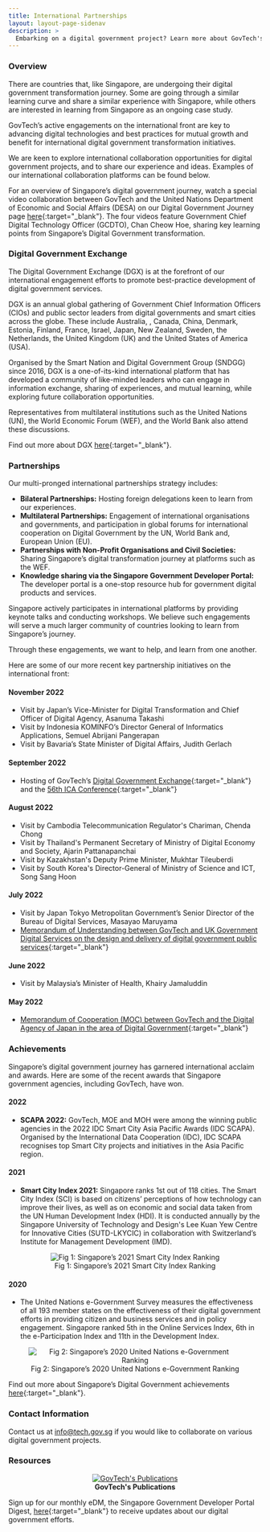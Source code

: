 ```yaml
---
title: International Partnerships
layout: layout-page-sidenav
description: >
  Embarking on a digital government project? Learn more about GovTech's collaboration platforms and partnership opportunities here!
---
```


### Overview

There are countries that, like Singapore, are undergoing their digital government transformation journey. Some are going through a similar learning curve and share a similar experience with Singapore, while others are interested in learning from Singapore as an ongoing case study.

GovTech’s active engagements on the international front are key to advancing digital technologies and best practices for mutual growth and benefit for international digital government transformation initiatives.

We are keen to explore international collaboration opportunities for digital government projects, and to share our experience and ideas. Examples of our international collaboration platforms can be found below.

For an overview of Singapore’s digital government journey, watch a special video collaboration between GovTech and the United Nations Department of Economic and Social Affairs (DESA) on our Digital Government Journey page [here](/our-digital-journey/singapore-digital-government-journey/key-lessons){:target="_blank"}. The four videos feature Government Chief Digital Technology Officer (GCDTO), Chan Cheow Hoe, sharing key learning points from Singapore’s Digital Government transformation.

### Digital Government Exchange

The Digital Government Exchange (DGX) is at the forefront of our international engagement efforts to promote best-practice development of digital government services.

DGX is an annual global gathering of Government Chief Information Officers (CIOs) and public sector leaders from digital governments and smart cities across the globe. These include Australia, , Canada, China, Denmark, Estonia, Finland, France, Israel, Japan, New Zealand, Sweden, the Netherlands, the United Kingdom (UK) and the United States of America (USA). 

Organised by the Smart Nation and Digital Government Group (SNDGG) since 2016, DGX is a one-of-its-kind international platform that has developed a community of like-minded leaders who can engage in information exchange, sharing of experiences, and mutual learning, while exploring future collaboration opportunities. 

Representatives from multilateral institutions such as the United Nations (UN), the World Economic Forum (WEF), and the World Bank also attend these discussions.

Find out more about DGX [here](/our-digital-journey/digital-government-exchange/overview){:target="_blank"}.

### Partnerships

Our multi-pronged international partnerships strategy includes:

- **Bilateral Partnerships:** Hosting foreign delegations keen to learn from our experiences.
- **Multilateral Partnerships:**  Engagement of international organisations and governments, and participation in global forums for international cooperation on Digital Government by the UN, World Bank and, European Union (EU).
- **Partnerships with Non-Profit Organisations and Civil Societies:** Sharing Singapore’s digital transformation journey at platforms such as the WEF.
- **Knowledge sharing via the Singapore Government Developer Portal:** The developer portal is a one-stop resource hub for government digital products and services.

Singapore actively participates in international platforms by providing keynote talks and conducting workshops. We believe such engagements will serve a much larger community of countries looking to learn from Singapore’s journey.

Through these engagements, we want to help, and learn from one another.

Here are some of our more recent key partnership initiatives on the international front:

#### November 2022

- Visit by Japan’s Vice-Minister for Digital Transformation and Chief Officer of Digital Agency, Asanuma Takashi
- Visit by Indonesia KOMINFO’s Director General of Informatics Applications, Semuel Abrijani Pangerapan
- Visit by Bavaria’s State Minister of Digital Affairs, Judith Gerlach

#### September 2022

- Hosting of GovTech’s [Digital Government Exchange](/our-digital-journey/digital-government-exchange/overview){:target="_blank"} and the [56th ICA Conference](https://ica-it.org/index.php/conferences/previous-conferences/56th-ica-conference){:target="_blank"}

#### August 2022

- Visit by Cambodia Telecommunication Regulator's Chariman, Chenda Chong
- Visit by Thailand's Permanent Secretary of Ministry of Digital Economy and Society, Ajarin Pattanapanchai
- Visit by Kazakhstan's Deputy Prime Minister, Mukhtar Tileuberdi
- Visit by South Korea's Director-General of Ministry of Science and ICT, Song Sang Hoon

#### July 2022

- Visit by Japan Tokyo Metropolitan Government’s Senior Director of the Bureau of Digital Services, Masayao Maruyama
- [Memorandum of Understanding between GovTech and UK Government Digital Services on the design and delivery of digital government public services](https://www.tech.gov.sg/media/media-releases/2022-07-04-mou-signing-between-govtech-and-uk-government-digital-service){:target="_blank"}

#### June 2022

- Visit by Malaysia’s Minister of Health, Khairy Jamaluddin

#### May 2022

- [Memorandum of Cooperation (MOC) between GovTech and the Digital Agency of Japan in the area of Digital Government](https://www.tech.gov.sg/media/technews/govtech-partners-the-digital-agency-of-japan-to-push-digital-government-transformation){:target="_blank"}

### Achievements

Singapore’s digital government journey has garnered international acclaim and awards. Here are some of the recent awards that Singapore government agencies, including GovTech, have won.

#### 2022

- **SCAPA 2022:** GovTech, MOE and MOH were among the winning public agencies in the 2022 IDC Smart City Asia Pacific Awards (IDC SCAPA). Organised by the International Data Cooperation (IDC), IDC SCAPA recognises top Smart City projects and initiatives in the Asia Pacific region.

#### 2021

- **Smart City Index 2021:** Singapore ranks 1st out of 118 cities. The Smart City Index (SCI) is based on citizens’ perceptions of how technology can improve their lives, as well as on economic and social data taken from the UN Human Development Index (HDI). It is conducted annually by the Singapore University of Technology and Design's Lee Kuan Yew Centre for Innovative Cities (SUTD-LKYCIC) in collaboration with Switzerland’s Institute for Management Development (IMD).

<figure style="text-align: center">
  <img
    src="/assets/img/digital-transformation/Fig-1-Smart-City-Index.png" 
    alt="Fig 1: Singapore’s 2021 Smart City Index Ranking"
  />
  <figcaption>Fig 1: Singapore’s 2021 Smart City Index Ranking</figcaption>
</figure>

#### 2020

- The United Nations e-Government Survey measures the effectiveness of all 193 member states on the effectiveness of their digital government efforts in providing citizen and business services and in policy engagement. Singapore ranked 5th in the Online Services Index, 6th in the e-Participation Index and 11th in the Development Index.

<figure style="text-align: center">
  <img
    src="/assets/img/digital-transformation/Fig-2-UN-e-gov-survey-ranking.png" 
    alt="Fig 2: Singapore’s 2020 United Nations e-Government Ranking"
  />
  <figcaption>Fig 2: Singapore’s 2020 United Nations e-Government Ranking</figcaption>
</figure>

Find out more about Singapore’s Digital Government achievements [here](https://www.tech.gov.sg/media/awards/){:target="_blank"}.

### Contact Information

Contact us at <info@tech.gov.sg> if you would like to collaborate on various digital government projects.

### Resources

<div class="row">
  <div class="col" style="text-align: center">
    <a href="https://www.tech.gov.sg/media/corporate-publications" target="_blank">
      <img src="/assets/img/digital-transformation/GovTech-publications.png" alt="GovTech's Publications" /></a>
    <figcaption><b>GovTech's Publications</b></figcaption>
  </div>
  <div class="col"></div>
  <div class="col"></div>
</div>

Sign up for our monthly eDM, the Singapore Government Developer Portal Digest, [here](https://form.gov.sg/#!/620c7a0ba71f3d001367f9b5){:target="_blank"} to receive updates about our digital government efforts. 
